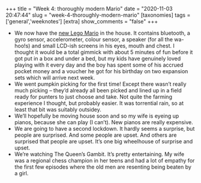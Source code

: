 +++
title = "Week 4: thoroughly modern Mario"
date = "2020-11-03 20:47:44"
slug = "week-4-thoroughly-modern-mario"
[taxonomies]
tags = ['general','weeknotes']
[extra]
show_comments = "false"
+++

- We now have the [new Lego Mario](https://www.lego.com/en-gb/campaigns/supermario) in the house. It contains bluetooth, a gyro sensor, accelerometer, colour sensor, a speaker (for all the wa-hoo!s) and small LCD-ish screens in his eyes, mouth and chest. I thought it would be a total gimmick with about 5 minutes of fun before it got put in a box and under a bed, but my kids have genuinely loved playing with it every day and the boy has spent some of his accrued pocket money and a voucher he got for his birthday on two expansion sets which will arrive next week.
- We went pumpkin picking for the first time! Except there wasn’t really much picking – they’d already all been picked and lined up in a field ready for punters to just choose and take. Not quite the farming experience I thought, but probably easier. It was torrential rain, so at least that bit was suitably outsidey.
- We’ll hopefully be moving house soon and so my wife is eyeing up pianos, because she can play (I can’t). New pianos are really expensive.
- We are going to have a second lockdown. It hardly seems a surprise, but people are surprised. And some people are upset. And others are surprised that people are upset. It’s one big wheelhouse of surprise and upset.
- We’re watching The Queen’s Gambit. It’s pretty entertaining. My wife was a regional chess champion in her teens and had a lot of empathy for the first few episodes where the old men are resenting being beaten by a girl.
